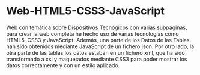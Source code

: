 # Web-HTML5-CSS3-JavaScript
Web con temática sobre Dispositivos Tecnógicos con varias subpáginas, para crear la web completa he hecho uso de varias tecnologías como HTML5, CSS3 y JavaScript.
Además, una parte de los Datos de las Tablas han sido obtenidos mediante JavaScript de un fichero json.
Por otro lado, la otra parte de las tablas los datos estaban en un fichero xml, que ha sido transformado a xsl y maquetados mediante CSS3 para poder mostrar los datos correctamente y con un estilo aplicado.
